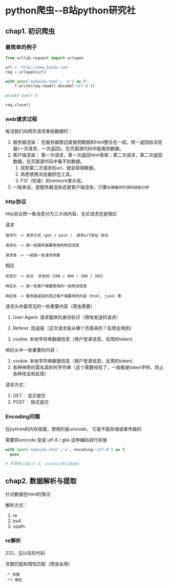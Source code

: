# python爬虫--B站python研究社

## chap1. 初识爬虫



### 最简单的例子

```python
from urllib.request import urlopen

url = 'http://www.baidu.com'
req = urlopen(url)

with open('mybaidu.html', 'w') as f: 
	f.write(req.read().decode('utf-8'))
  
print('over!')  

req.close() 
```



### web请求过程

每当我们向网页请求某些数据时： 

1. 服务器渲染： 在服务器那边直接把数据和html整合在一起，统一返回给浏览器(一次请求，一次返回)。在页面源代码中能看到数据。
2. 客户端渲染： 第一次请求，第一次返回html骨架；第二次请求，第二次返回数据。在页面源代码中看不到数据。
   1. 找到第二次请求的url，就会获得数据。
   2. 熟悉使用浏览器抓包工具。
   3. F12（检查）的network里头找。
3. 一般来说，是服务器渲染还是客户端渲染，只要`右键看网页源码就能分辨`



### http协议

http协议把一条消息分为三大块内容，无论请求还是相应

请求

```
请求行 -> 请求方式（get / post ） 请求url地址 协议

请求头 -> 放一些服务器要使用的附加消息

请求体 -> 一般放一些请求参数
```



相应

``` 
状态行 -> 协议  状态码（200 / 404 / 500 / 302）

响应头 -> 放一些客户端要使用的一些附加信息

响应体 -> 服务器返回的真正客户端要用的内容（html, json）等
```



请求头中最常见的一些重要内容（爬虫需要）：

1. User-Agent: 请求载体的身份标识（用啥发送的请求） 

2. Referer: 防盗链（这次请求是从哪个页面来的？反爬会用到)
3. cookie: 本地字符串数据信息（用户登录信息，反爬的token)



响应头中一些重要的内容： 

1. cookie: 本地字符串数据信息（用户登录信息，反爬的token)
2. 各种神奇的莫名其妙的字符串（这个需要经验了，一般都是token字样，防止各种攻击和反爬）



请求方式： 

1. GET： 显示提交
2. POST： 隐式提交



### Encoding问题

在python的内存层面，使用的是unicode， 它是不能存储或者传输的

需要将unicode 变成 utf-8  / gbk 这种编码进行存储

```python 
with open('mybaidu.html','w', encoding='utf-8') as f: 
  pass 

# 苹果默认是utf-8, windows默认是gbk
```





## chap2. 数据解析与提取

针对数据在html的情况

解析方式： 

1. re
2. bs4 
3. xpath 



### re解析 

233，见以往的代码

贪婪匹配和惰性匹配（爬虫会用）

```
.* 贪婪
.*? 惰性
```

